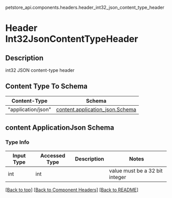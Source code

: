 petstore_api.components.headers.header_int32_json_content_type_header
# Header Int32JsonContentTypeHeader

## Description
int32 JSON content-type header

## Content Type To Schema
Content-Type | Schema
------------ | -------
"application/json" | [content.application_json.Schema](#content-applicationjson-schema)

## content ApplicationJson Schema

### Type Info
Input Type | Accessed Type | Description | Notes
------------ | ------------- | ------------- | -------------
int | int |  | value must be a 32 bit integer

[[Back to top]](#top) [[Back to Component Headers]](../../../README.md#Component-Headers) [[Back to README]](../../../README.md)
